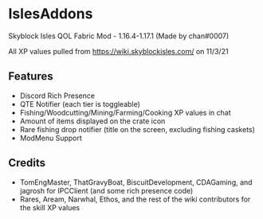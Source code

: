 # IslesAddons
 Skyblock Isles QOL Fabric Mod - 1.16.4-1.17.1 (Made by chan#0007)
 
 All XP values pulled from https://wiki.skyblockisles.com/ on 11/3/21

## Features
 - Discord Rich Presence
 - QTE Notifier (each tier is toggleable)
 - Fishing/Woodcutting/Mining/Farming/Cooking XP values in chat
 - Amount of items displayed on the crate icon
 - Rare fishing drop notifier (title on the screen, excluding fishing caskets)
 - ModMenu Support

## Credits
 - TomEngMaster, ThatGravyBoat, BiscuitDevelopment, CDAGaming, and jagrosh for IPCClient (and some rich presence code)
 - Rares, Aream, Narwhal, Ethos, and the rest of the wiki contributors for the skill XP values

